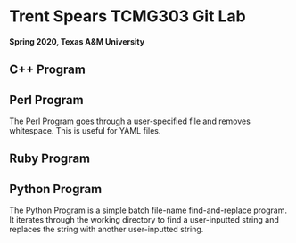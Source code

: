 # Trent Spears TCMG303 Git Lab
#### Spring 2020, Texas A&M University

## C++ Program



## Perl Program

The Perl Program goes through a user-specified file and removes whitespace. This is useful for YAML files.

## Ruby Program



## Python Program

The Python Program is a simple batch file-name find-and-replace program. It iterates through the working directory to find a user-inputted string and replaces the string with another user-inputted string.

